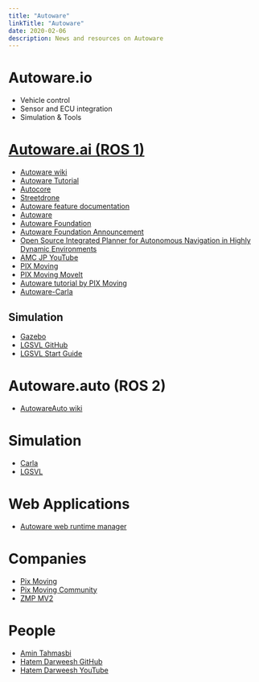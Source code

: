 ```yaml
---
title: "Autoware"
linkTitle: "Autoware"
date: 2020-02-06
description: News and resources on Autoware
---
```

# Autoware.io
* Vehicle control
* Sensor and ECU integration
* Simulation & Tools

# [Autoware.ai (ROS 1)](https://github.com/CPFL/Autoware)
* [Autoware wiki](https://gitlab.com/autowarefoundation/autoware.ai/autoware/-/wikis/home)
* [Autoware Tutorial](https://github.com/pixmoving-moveit/Autoware_tutorial)
* [Autocore](https://github.com/autocore-ai)
* [Streetdrone](https://streetdrone.com/)
* [Autoware feature documentation](https://autoware.readthedocs.io/en/feature-documentation_rtd/index.html)
* [Autoware](https://www.autoware.auto/)
* [Autoware Foundation](https://github.com/autowarefoundation)
* [Autoware Foundation Announcement](https://www.tier4.jp/en/news/20181210-awf/)
* [Open Source Integrated Planner for Autonomous Navigation in Highly Dynamic Environments](https://www.fujipress.jp/jrm/rb/robot002900040668/)
* [AMC JP YouTube](https://www.youtube.com/channel/UCtUkb-IvlrqaNOsgcV3QRhQ)
* [PIX Moving](https://medium.com/pixmoving)
* [PIX Moving MoveIt](https://github.com/pixmoving-moveit)
* [Autoware tutorial by PIX Moving](https://github.com/pixmoving-moveit/Autoware_tutorial)
* [Autoware-Carla](https://github.com/carla-simulator/carla-autoware)

## Simulation
* [Gazebo](https://gitlab.com/autowarefoundation/autoware.ai/autoware/-/wikis/Gazebo-Simulation-Start)
* [LGSVL GitHub](https://github.com/lgsvl/Autoware)
* [LGSVL Start Guide](https://gitlab.com/autowarefoundation/autoware.ai/autoware/-/wikis/LGSVL-Simulator-Quick-Start-Guide)

# Autoware.auto (ROS 2)
* [AutowareAuto wiki](https://autowarefoundation.gitlab.io/autoware.auto/AutowareAuto/index.html)

# Simulation
* [Carla](http://carla.org/)
* [LGSVL](https://autowarefoundation.gitlab.io/autoware.auto/AutowareAuto/lgsvl.html)

# Web Applications
* [Autoware web runtime manager](https://github.com/tier4/autoware_web_runtime_manager)

# Companies
* [Pix Moving](https://www.pixmoving.com/)
* [Pix Moving Community](https://github.com/pixmoving-moveit)
* [ZMP MV2](https://www.zmp.co.jp/en/products/robocar-mv?lang=en)


# People
* [Amin Tahmasbi](https://github.com/amintahmasbi)
* [Hatem Darweesh GitHub](https://github.com/hatem-darweesh)
* [Hatem Darweesh YouTube](https://www.youtube.com/channel/UCl1UROdErP1m2t_eiLLcl8w)
